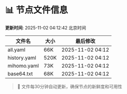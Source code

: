 # 📊 节点文件信息

**更新时间**: 2025-11-02 04:12:42 北京时间

| 文件名 | 大小 | 最后修改 |
|--------|------|----------|
| all.yaml | 66K | 2025-11-02 04:12 |
| history.yaml | 520K | 2025-11-02 04:12 |
| mihomo.yaml | 73K | 2025-11-02 04:12 |
| base64.txt | 68K | 2025-11-02 04:12 |

> 🔄 文件每30分钟自动更新，确保节点的新鲜度和可用性
